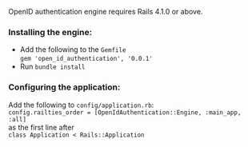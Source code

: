 OpenID authentication engine requires Rails 4.1.0 or above.

### Installing the engine:

* Add the following to the `Gemfile`<br>
  `gem 'open_id_authentication', '0.0.1'`
* Run `bundle install`

### Configuring the application:

Add the following to `config/application.rb`:<br>
`config.railties_order = [OpenIdAuthentication::Engine, :main_app, :all]`<br>
as the first line after<br>
`class Application < Rails::Application`
